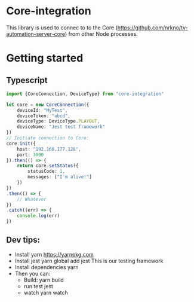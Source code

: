 # Core-integration

This library is used to connec to to the Core (https://github.com/nrkno/tv-automation-server-core) from other Node processes.

# Getting started 

## Typescript
```typescript
import {CoreConnection, DeviceType} from "core-integration"

let core = new CoreConnection({
	deviceId: "MyTest",
	deviceToken: "abcd",
	deviceType: DeviceType.PLAYOUT,
	deviceName: "Jest test framework"
})
// Initiate connection to Core:
core.init({
	host: "192.168.177.128",
	port: 3000
}).then(() => {
    return core.setStatus({
		statusCode: 1,
		messages: ["I'm alive!"]
	})
})
.then(() => {
    // Whatever
})
.catch((err) => {
    console.log(err)
})
```

## Dev tips:
* Install yarn
	https://yarnpkg.com
* Install jest
	yarn global add jest
	This is our testing framework
* Install dependencies
	yarn
* Then you can:
   * Build:
	yarn build
   * run test
	jest
   * watch
	yarn watch